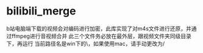 # bilibili_merge
b站电脑端下载的视频会对编码进行加密，此库实现了对m4s文件进行还原，并通过ffmpeg进行音视频合并
此三个文件务必放在最外层，跟视频文件夹同级目录下，再运行
当前路径名是win下的\\，如果使用mac，请手动更改为/
